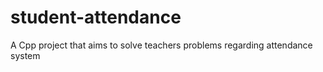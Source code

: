 # student-attendance
A Cpp project that aims to solve teachers problems regarding attendance system
